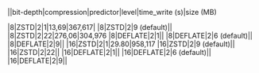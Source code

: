 ||bit-depth|compression|predictor|level|time_write (s)|size (MB)

|8|ZSTD|2|1|13,69|367,617|
|8|ZSTD|2|9 (default)||
|8|ZSTD|2|22|276,06|304,976
|8|DEFLATE|2|1||
|8|DEFLATE|2|6 (default)||
|8|DEFLATE|2|9||
|16|ZSTD|2|1|29.80|958,117
|16|ZSTD|2|9 (default)||
|16|ZSTD|2|22||
|16|DEFLATE|2|1||
|16|DEFLATE|2|6 (default)||
|16|DEFLATE|2|9||
